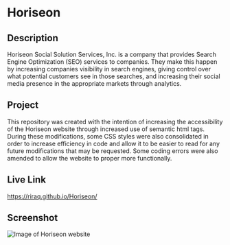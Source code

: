 # Horiseon
## Description
Horiseon Social Solution Services, Inc. is a company that provides Search Engine Optimization (SEO) services to companies. They make this happen by increasing companies visibility in search engines, giving control over what potential customers see in those searches, and increasing their social media presence in the appropriate markets through analytics.

## Project
This repository was created with the intention of increasing the accessibility of the Horiseon website through increased use of semantic html tags. During these modifications, some CSS styles were also consolidated in order to increase efficiency in code and allow it to be easier to read for any future modifications that may be requested. Some coding errors were also amended to allow the website to proper more functionally.

## Live Link
https://riraq.github.io/Horiseon/

## Screenshot
![Image of Horiseon website](https://user-images.githubusercontent.com/74923269/102699592-dd53ca80-4213-11eb-934a-b056317a5cb7.jpg)
